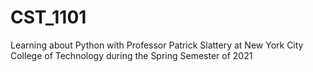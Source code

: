 # CST_1101
 Learning about Python with Professor Patrick Slattery at New York City College of Technology during the Spring Semester of 2021
